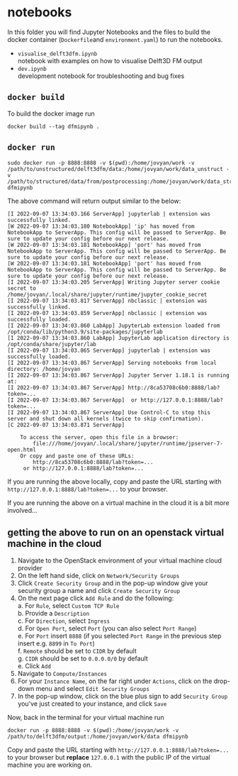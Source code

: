 # notebooks
In this folder you will find Jupyter Notebooks and the files to build the docker container (`Dockerfile`and `environment.yaml`) to run the notebooks.

* `visualise_delft3dfm.ipynb` \
    notebook with examples on how to visualise Delft3D FM output
* `dev.ipynb` \
    development notebook for troubleshooting and bug fixes

## `docker build`

To build the docker image run

    docker build --tag dfmipynb .

## `docker run`

    sudo docker run -p 8888:8888 -v $(pwd):/home/jovyan/work -v /path/to/unstructured/delft3dfm/data:/home/jovyan/work/data_unstruct -v /path/to/structured/data/from/postprocessing:/home/jovyan/work/data_struct dfmipynb

The above command will return output similar to the below:
```
[I 2022-09-07 13:34:03.166 ServerApp] jupyterlab | extension was successfully linked.
[W 2022-09-07 13:34:03.180 NotebookApp] 'ip' has moved from NotebookApp to ServerApp. This config will be passed to ServerApp. Be sure to update your config before our next release.
[W 2022-09-07 13:34:03.181 NotebookApp] 'port' has moved from NotebookApp to ServerApp. This config will be passed to ServerApp. Be sure to update your config before our next release.
[W 2022-09-07 13:34:03.181 NotebookApp] 'port' has moved from NotebookApp to ServerApp. This config will be passed to ServerApp. Be sure to update your config before our next release.
[I 2022-09-07 13:34:03.205 ServerApp] Writing Jupyter server cookie secret to /home/jovyan/.local/share/jupyter/runtime/jupyter_cookie_secret
[I 2022-09-07 13:34:03.817 ServerApp] nbclassic | extension was successfully linked.
[I 2022-09-07 13:34:03.859 ServerApp] nbclassic | extension was successfully loaded.
[I 2022-09-07 13:34:03.860 LabApp] JupyterLab extension loaded from /opt/conda/lib/python3.9/site-packages/jupyterlab
[I 2022-09-07 13:34:03.860 LabApp] JupyterLab application directory is /opt/conda/share/jupyter/lab
[I 2022-09-07 13:34:03.865 ServerApp] jupyterlab | extension was successfully loaded.
[I 2022-09-07 13:34:03.867 ServerApp] Serving notebooks from local directory: /home/jovyan
[I 2022-09-07 13:34:03.867 ServerApp] Jupyter Server 1.18.1 is running at:
[I 2022-09-07 13:34:03.867 ServerApp] http://8ca53708c6b0:8888/lab?token=...
[I 2022-09-07 13:34:03.867 ServerApp]  or http://127.0.0.1:8888/lab?token=...
[I 2022-09-07 13:34:03.867 ServerApp] Use Control-C to stop this server and shut down all kernels (twice to skip confirmation).
[C 2022-09-07 13:34:03.871 ServerApp] 
    
    To access the server, open this file in a browser:
        file:///home/jovyan/.local/share/jupyter/runtime/jpserver-7-open.html
    Or copy and paste one of these URLs:
        http://8ca53708c6b0:8888/lab?token=...
     or http://127.0.0.1:8888/lab?token=...
```

If you are running the above locally, copy and paste the URL starting with `http://127.0.0.1:8888/lab?token=...` to your browser.

If you are running the above on a virtual machine in the cloud it is a bit more involved...

## getting the above to run on an openstack virtual machine in the cloud

1. Navigate to the OpenStack environment of your virtual machine cloud provider
2. On the left hand side, click on `Network/Security Groups`
3. Click `Create Security Group` and in the pop-up window give your security group a name and click `Create Security Group`
4. On the next page click `Add Rule` and do the following: \
    a. For `Rule`, select `Custom TCP Rule` \
    b. Provide a `Description` \
    c. For `Direction`, select `Ingress` \
    d. For `Open Port`, select `Port` (you can also select `Port Range`) \
    e. For `Port` insert `8888` (if you selected `Port Range` in the previous step insert e.g. `8899` in `To Port`) \
    f. `Remote` should be set to `CIDR` by default \
    g. `CIDR` should be set to `0.0.0.0/0` by default \
    e. Click `Add`
5. Navigate to `Compute/Instances`
6. For your `Instance Name`, on the far right under `Actions`, click on the drop-down menu and select `Edit Security Groups`
7. In the pop-up window, click on the blue plus sign to add `Security Group` you've just created to your instance, and click `Save`

Now, back in the terminal for your virtual machine run 

    docker run -p 8888:8888 -v $(pwd):/home/jovyan/work -v /path/to/delft3dfm/output:/home/jovyan/work/data dfmipynb

Copy and paste the URL starting with `http://127.0.0.1:8888/lab?token=...` to your browser but **replace** `127.0.0.1` with the public IP of the virtual machine you are working on.
